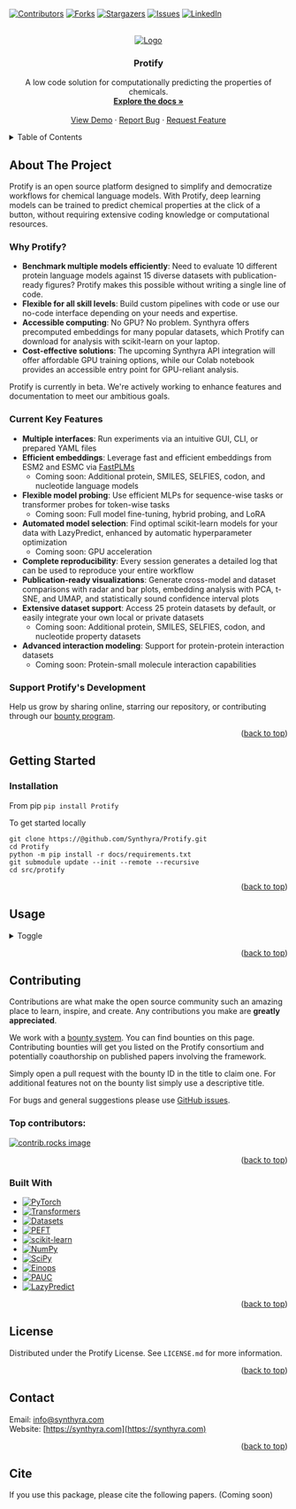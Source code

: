<a id="readme-top"></a>

[![Contributors][contributors-shield]][contributors-url]
[![Forks][forks-shield]][forks-url]
[![Stargazers][stars-shield]][stars-url]
[![Issues][issues-shield]][issues-url]
[![LinkedIn][linkedin-shield]][linkedin-url]

<!-- PROJECT LOGO -->
<br />
<div align="center">
  <a href="https://github.com/Synthyra/Protify">
    <img src="https://github.com/Synthyra/Protify/blob/main/images/github_banner.png" alt="Logo">
  </a>

  <h3 align="center">Protify</h3>

  <p align="center">
    A low code solution for computationally predicting the properties of chemicals.
    <br />
    <a href="https://github.com/Synthyra/Protify/tree/main/docs"><strong>Explore the docs »</strong></a>
    <br />
    <br />
    <a href="https://github.com/Synthyra/Protify">View Demo</a>
    &middot;
    <a href="https://github.com/Synthyra/Protify/issues/new?labels=bug&template=bug-report---.md">Report Bug</a>
    &middot;
    <a href="https://github.com/Synthyra/Protify/issues/new?labels=enhancement&template=feature-request---.md">Request Feature</a>
  </p>
</div>



<!-- TABLE OF CONTENTS -->
<details>
  <summary>Table of Contents</summary>
  <ol>
    <li>
      <a href="#about-the-project">About The Project</a>
      <ul>
        <li><a href="#why-protify">Why Protify?</a></li>
        <li><a href="#current-key-features">Current Key Features</a></li>
        <li><a href="#support-protifys-development">Support Protify's Development</a></li>
      </ul>
    </li>
    <li>
      <a href="#getting-started">Getting Started</a>
      <ul>
        <li><a href="#installation">Installation</a></li>
      </ul>
    </li>
    <li><a href="#usage">Usage</a></li>
    <li><a href="#contributing">Contributing</a></li>
    <li><a href="#built-with">Built With</a></li>
    <li><a href="#license">License</a></li>
    <li><a href="#contact">Contact</a></li>
    <li><a href="#cite">Cite</a></li>
  </ol>
</details>



<!-- ABOUT THE PROJECT -->
## About The Project

Protify is an open source platform designed to simplify and democratize workflows for chemical language models. With Protify, deep learning models can be trained to predict chemical properties at the click of a button, without requiring extensive coding knowledge or computational resources.

### Why Protify?

- **Benchmark multiple models efficiently**: Need to evaluate 10 different protein language models against 15 diverse datasets with publication-ready figures? Protify makes this possible without writing a single line of code.
- **Flexible for all skill levels**: Build custom pipelines with code or use our no-code interface depending on your needs and expertise.
- **Accessible computing**: No GPU? No problem. Synthyra offers precomputed embeddings for many popular datasets, which Protify can download for analysis with scikit-learn on your laptop.
- **Cost-effective solutions**: The upcoming Synthyra API integration will offer affordable GPU training options, while our Colab notebook provides an accessible entry point for GPU-reliant analysis.

Protify is currently in beta. We're actively working to enhance features and documentation to meet our ambitious goals.

### Current Key Features

- **Multiple interfaces**: Run experiments via an intuitive GUI, CLI, or prepared YAML files
- **Efficient embeddings**: Leverage fast and efficient embeddings from ESM2 and ESMC via [FastPLMs](https://github.com/Synthyra/FastPLMs)
  - Coming soon: Additional protein, SMILES, SELFIES, codon, and nucleotide language models
- **Flexible model probing**: Use efficient MLPs for sequence-wise tasks or transformer probes for token-wise tasks
  - Coming soon: Full model fine-tuning, hybrid probing, and LoRA
- **Automated model selection**: Find optimal scikit-learn models for your data with LazyPredict, enhanced by automatic hyperparameter optimization
  - Coming soon: GPU acceleration
- **Complete reproducibility**: Every session generates a detailed log that can be used to reproduce your entire workflow
- **Publication-ready visualizations**: Generate cross-model and dataset comparisons with radar and bar plots, embedding analysis with PCA, t-SNE, and UMAP, and statistically sound confidence interval plots
- **Extensive dataset support**: Access 25 protein datasets by default, or easily integrate your own local or private datasets
  - Coming soon: Additional protein, SMILES, SELFIES, codon, and nucleotide property datasets
- **Advanced interaction modeling**: Support for protein-protein interaction datasets
  - Coming soon: Protein-small molecule interaction capabilities

### Support Protify's Development

Help us grow by sharing online, starring our repository, or contributing through our [bounty program](https://gleghornlab.notion.site/1de62a314a2e808bb6fdc1e714725900?v=1de62a314a2e80389ed7000c97c1a709&pvs=4).

<p align="right">(<a href="#readme-top">back to top</a>)</p>

## Getting Started

### Installation
From pip
`pip install Protify`

To get started locally
```console
git clone https://@github.com/Synthyra/Protify.git
cd Protify
python -m pip install -r docs/requirements.txt
git submodule update --init --remote --recursive
cd src/protify
```

<p align="right">(<a href="#readme-top">back to top</a>)</p>

## Usage

<details>
  <summary>Toggle </summary>
  
  To launch the gui, run
  
  ```console
  python -m gui
  ```
  
  It's recommended to use the user interface alongside an open terminal, as helpful messages and progressbars will show in the terminal while you press the GUI buttons.
  
  ### An example workflow
  
  Here, we will compare various protein models against a random vector baseline (negative control) and random transformer (homology based control).
  
  1.) Start the session
  
  <img src="https://github.com/Synthyra/Protify/blob/main/images/example_workflow/1.PNG">
  
  <img src="https://github.com/Synthyra/Protify/blob/main/images/example_workflow/2.PNG" width="500">
  
  2.) Select the models you would like to benchmark
  
  <img src="https://github.com/Synthyra/Protify/blob/main/images/example_workflow/3.PNG" width="500">
  
  3.) Select the datasets you are interested in. Here we chose Enzynme Comission numbers (multi-label classification), metal-ion binding (binary classificaiton), solubility (deeploc2, binary classification), and catalytic rate (kcat, regression).
  
  <img src="https://github.com/Synthyra/Protify/blob/main/images/example_workflow/4.PNG" width="500">
  
  4.) Embed the proteins in the selected datasets. If your machine does not have a GPU, you can download precomputed embeddings for many common sequences.
    Note: If you download embeddings, it will be faster to use the scikit model tab than the probe tab
  <img src="https://github.com/Synthyra/Protify/blob/main/images/example_workflow/5.PNG" width="500">
  
  5.) Select which probe and configuration you would like. Here, we will use a simple linear probe, a type neural network. It is the **fastest** (by a large margin) but worst performing option (by a small margin usually).
  
  <img src="https://github.com/Synthyra/Protify/blob/main/images/example_workflow/6.PNG" width="500">
  
  6.) Select your settings for training. Like most of the tabs, the defaults are pretty good. If you need information about what setting does what, the `?` button provides a helpful note. The documentations has more extensive information
  
  <img src="https://github.com/Synthyra/Protify/blob/main/images/example_workflow/7.PNG" width="500">
  
  This will train your models!
  
  7.) After training, you can render helpful visualizations by passing the log ID from before. If you forget it, you can look for the file generated in the `logs` folder.
  
  <img src="https://github.com/Synthyra/Protify/blob/main/images/example_workflow/8.PNG" width="500">
  
  Here's a sample of the many plots produced. You can find them all inside `plots/your_log_id/*`
  
  <img src="https://github.com/Synthyra/Protify/blob/main/images/example_workflow/9.png" width="500">
  
  <img src="https://github.com/Synthyra/Protify/blob/main/images/example_workflow/10.png" width="500">
  
  <img src="https://github.com/Synthyra/Protify/blob/main/images/example_workflow/11.png" width="500">
  
  <img src="https://github.com/Synthyra/Protify/blob/main/images/example_workflow/13.png" width="500">

  <img src="https://github.com/Synthyra/Protify/blob/main/images/example_workflow/12.png" width="500">
  
  8.) Need to replicate your findings for a report or paper? Just input the generated log into the replay tab
  
  <img src="https://github.com/Synthyra/Protify/blob/main/images/example_workflow/14.PNG" width="500">

  To run the same session from the command line instead, you would simply execute
  ```
  python -m main --model_names ESM2-8 ESM2-35 ESMC-300 Random Random-Transformer --data_names EC DeepLoc-2 enzyme-kcat --patience 3
  ```
  Or, set up a yaml file with your desired settings (so you don't have to type out everything in the CLI)
  ```
  python -m main --yaml_path yamls/your_custom_yaml_path.yaml
  ```
  Replaying from the CLI is just as simple
  ```
  python -m main --replay_path logs/your_log_id.txt
  ```

</details>



<p align="right">(<a href="#readme-top">back to top</a>)</p>


## Contributing

Contributions are what make the open source community such an amazing place to learn, inspire, and create. Any contributions you make are **greatly appreciated**.

We work with a [bounty system](https://gleghornlab.notion.site/1de62a314a2e808bb6fdc1e714725900?v=1de62a314a2e80389ed7000c97c1a709&pvs=4). You can find bounties on this page. Contributing bounties will get you listed on the Protify consortium and potentially coauthorship on published papers involving the framework.

Simply open a pull request with the bounty ID in the title to claim one. For additional features not on the bounty list simply use a descriptive title.

For bugs and general suggestions please use [GitHub issues](https://github.com/Synthyra/Protify/issues).

### Top contributors:

<a href="https://github.com/Synthyra/Protify/graphs/contributors">
  <img src="https://contrib.rocks/image?repo=Synthyra/Protify" alt="contrib.rocks image" />
</a>

<p align="right">(<a href="#readme-top">back to top</a>)</p>


### Built With
* [![PyTorch][PyTorch-badge]][PyTorch-url]
* [![Transformers][Transformers-badge]][Transformers-url]
* [![Datasets][Datasets-badge]][Datasets-url]
* [![PEFT][PEFT-badge]][PEFT-url]
* [![scikit-learn][Scikit-learn-badge]][Scikit-learn-url]
* [![NumPy][NumPy-badge]][NumPy-url]
* [![SciPy][SciPy-badge]][SciPy-url]
* [![Einops][Einops-badge]][Einops-url]
* [![PAUC][PAUC-badge]][PAUC-url]
* [![LazyPredict][LazyPredict-badge]][LazyPredict-url]

<p align="right">(<a href="#readme-top">back to top</a>)</p>

<!-- LICENSE -->
## License

Distributed under the Protify License. See `LICENSE.md` for more information.

<p align="right">(<a href="#readme-top">back to top</a>)</p>

<!-- CONTACT -->
## Contact

Email: info@synthyra.com  
Website: [https://synthyra.com](https://synthyra.com)

<p align="right">(<a href="#readme-top">back to top</a>)</p>

## Cite

If you use this package, please cite the following papers. (Coming soon)



<!-- MARKDOWN LINKS & IMAGES -->
<!-- https://www.markdownguide.org/basic-syntax/#reference-style-links -->
[contributors-shield]: https://img.shields.io/github/contributors/Synthyra/Protify.svg?style=for-the-badge
[contributors-url]: https://github.com/Synthyra/Protify/graphs/contributors
[forks-shield]: https://img.shields.io/github/forks/Synthyra/Protify.svg?style=for-the-badge
[forks-url]: https://github.com/Synthyra/Protify/network/members
[stars-shield]: https://img.shields.io/github/stars/Synthyra/Protify.svg?style=for-the-badge
[stars-url]: https://github.com/Synthyra/Protify/stargazers
[issues-shield]: https://img.shields.io/github/issues/Synthyra/Protify.svg?style=for-the-badge
[issues-url]: https://github.com/Synthyra/Protify/issues
[linkedin-shield]: https://img.shields.io/badge/-LinkedIn-black.svg?style=for-the-badge&logo=linkedin&colorB=555
[linkedin-url]: https://www.linkedin.com/company/synthyra
[product-screenshot]: images/screenshot.png

[Transformers-badge]: https://img.shields.io/badge/Hugging%20Face-Transformers-FF6C44?style=for-the-badge&logo=Huggingface&logoColor=white  
[Transformers-url]: https://github.com/huggingface/transformers

[PyTorch-badge]: https://img.shields.io/badge/PyTorch-EE4C2C?style=for-the-badge&logo=pytorch&logoColor=white  
[PyTorch-url]: https://github.com/pytorch/pytorch

[Datasets-badge]: https://img.shields.io/badge/Hugging%20Face-Datasets-0078D4?style=for-the-badge&logo=Huggingface&logoColor=white  
[Datasets-url]: https://github.com/huggingface/datasets

[Scikit-learn-badge]: https://img.shields.io/badge/scikit--learn-F7931E?style=for-the-badge&logo=scikit-learn&logoColor=white  
[Scikit-learn-url]: https://github.com/scikit-learn/scikit-learn

[NumPy-badge]: https://img.shields.io/badge/NumPy-013243?style=for-the-badge&logo=numpy&logoColor=white  
[NumPy-url]: https://github.com/numpy/numpy

[SciPy-badge]: https://img.shields.io/badge/SciPy-8CAAE6?style=for-the-badge&logo=scipy&logoColor=white  
[SciPy-url]: https://github.com/scipy/scipy

[PAUC-badge]: https://img.shields.io/badge/PAUC-Package-4B8BBE?style=for-the-badge&logo=python&logoColor=white  
[PAUC-url]: https://pypi.org/project/pauc

[LazyPredict-badge]: https://img.shields.io/badge/LazyPredict-Modeling-4B8BBE?style=for-the-badge&logo=python&logoColor=white  
[LazyPredict-url]: https://github.com/shankarpandala/lazypredict

[PEFT-badge]: https://img.shields.io/badge/PEFT-HuggingFace-713196?style=for-the-badge&logo=Huggingface&logoColor=white  
[PEFT-url]: https://github.com/huggingface/peft

[Einops-badge]: https://img.shields.io/badge/Einops-Transform-4B8BBE?style=for-the-badge&logo=python&logoColor=white  
[Einops-url]: https://github.com/arogozhnikov/einops
